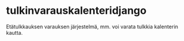 # tulkinvarauskalenteridjango
Etätulkkauksen varauksen järjestelmä, mm. voi varata tulkkia kalenterin kautta. 
